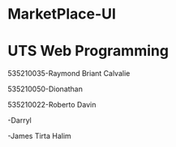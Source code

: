 # MarketPlace-UI
<!DOCTYPE html>
<html>
<head>
</head>
<body>

<h1>UTS Web Programming</h1>
<p>535210035-Raymond Briant Calvalie</p>
<p>535210050-Dionathan</p>
<p>535210022-Roberto Davin</p>
<p>-Darryl</p>
<p>-James Tirta Halim</p>
</body>
</html>
